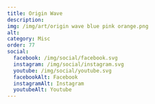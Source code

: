 ```yaml
---
title: Origin Wave
description: 
img: /img/art/origin wave blue pink orange.png
alt: 
category: Misc
order: 77
social:
  facebook: /img/social/facebook.svg
  instagram: /img/social/instagram.svg
  youtube: /img/social/youtube.svg
  facebookAlt: Facebook
  instagramAlt: Instagram
  youtubeAlt: Youtube
---
```

